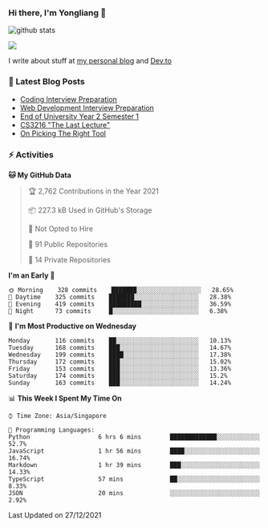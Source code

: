 ### Hi there, I'm Yongliang 👋 
<!--
**tlylt/tlylt** is a ✨ _special_ ✨ repository because its `README.md` (this file) appears on your GitHub profile.

Here are some ideas to get you started:

- 🔭 I’m currently working on ...
- 🌱 I’m currently learning ...
- 👯 I’m looking to collaborate on ...
- 🤔 I’m looking for help with ...
- 💬 Ask me about ...
- 📫 How to reach me: ...
- 😄 Pronouns: ...
- ⚡ Fun fact: ...
-->
![github stats](https://komarev.com/ghpvc/?username=tlylt&color=green&style=plastic)

<img
align="center"
src="https://github-readme-stats.vercel.app/api/?username=tlylt&theme=dracula"
/>

I write about stuff at [my personal blog](https://www.yongliangliu.com/) and [Dev.to](https://dev.to/tlylt)

### 📕 Latest Blog Posts

<!-- BLOG-POST-LIST:START -->
- [Coding Interview Preparation](https://www.yongliangliu.com/blog/coding-interview-prep/)
- [Web Development Interview Preparation](https://www.yongliangliu.com/blog/web-dev-interview-prep/)
- [End of University Year 2 Semester 1](https://www.yongliangliu.com/blog/year-2-sem-1/)
- [CS3216 &quot;The Last Lecture&quot;](https://www.yongliangliu.com/blog/cs3216-the-last-lecture/)
- [On Picking The Right Tool](https://www.yongliangliu.com/blog/on-picking-the-right-tool/)
<!-- BLOG-POST-LIST:END -->

### ⚡ Activities
<!--START_SECTION:waka-->
**🐱 My GitHub Data** 

> 🏆 2,762 Contributions in the Year 2021
 > 
> 📦 227.3 kB Used in GitHub's Storage 
 > 
> 🚫 Not Opted to Hire
 > 
> 📜 91 Public Repositories 
 > 
> 🔑 14 Private Repositories  
 > 
**I'm an Early 🐤** 

```text
🌞 Morning    328 commits    ███████░░░░░░░░░░░░░░░░░░   28.65% 
🌆 Daytime    325 commits    ███████░░░░░░░░░░░░░░░░░░   28.38% 
🌃 Evening    419 commits    █████████░░░░░░░░░░░░░░░░   36.59% 
🌙 Night      73 commits     █░░░░░░░░░░░░░░░░░░░░░░░░   6.38%

```
📅 **I'm Most Productive on Wednesday** 

```text
Monday       116 commits    ██░░░░░░░░░░░░░░░░░░░░░░░   10.13% 
Tuesday      168 commits    ███░░░░░░░░░░░░░░░░░░░░░░   14.67% 
Wednesday    199 commits    ████░░░░░░░░░░░░░░░░░░░░░   17.38% 
Thursday     172 commits    ███░░░░░░░░░░░░░░░░░░░░░░   15.02% 
Friday       153 commits    ███░░░░░░░░░░░░░░░░░░░░░░   13.36% 
Saturday     174 commits    ███░░░░░░░░░░░░░░░░░░░░░░   15.2% 
Sunday       163 commits    ███░░░░░░░░░░░░░░░░░░░░░░   14.24%

```


📊 **This Week I Spent My Time On** 

```text
⌚︎ Time Zone: Asia/Singapore

💬 Programming Languages: 
Python                   6 hrs 6 mins        █████████████░░░░░░░░░░░░   52.7% 
JavaScript               1 hr 56 mins        ████░░░░░░░░░░░░░░░░░░░░░   16.74% 
Markdown                 1 hr 39 mins        ███░░░░░░░░░░░░░░░░░░░░░░   14.33% 
TypeScript               57 mins             ██░░░░░░░░░░░░░░░░░░░░░░░   8.33% 
JSON                     20 mins             ░░░░░░░░░░░░░░░░░░░░░░░░░   2.92%

```


 Last Updated on 27/12/2021
<!--END_SECTION:waka-->